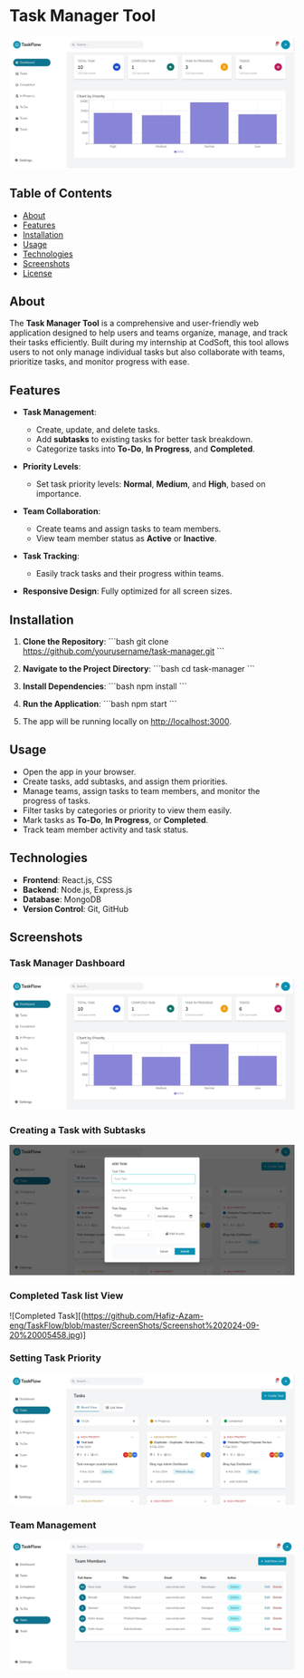 
# Task Manager Tool

![Task Manager](https://github.com/Hafiz-Azam-eng/TaskFlow/blob/master/ScreenShots/Screenshot%202024-09-20%20005314.jpg)

## Table of Contents
- [About](#about)
- [Features](#features)
- [Installation](#installation)
- [Usage](#usage)
- [Technologies](#technologies)
- [Screenshots](#screenshots)
- [License](#license)

## About
The **Task Manager Tool** is a comprehensive and user-friendly web application designed to help users and teams organize, manage, and track their tasks efficiently. Built during my internship at CodSoft, this tool allows users to not only manage individual tasks but also collaborate with teams, prioritize tasks, and monitor progress with ease.

## Features
- **Task Management**:
  - Create, update, and delete tasks.
  - Add **subtasks** to existing tasks for better task breakdown.
  - Categorize tasks into **To-Do**, **In Progress**, and **Completed**.

- **Priority Levels**:
  - Set task priority levels: **Normal**, **Medium**, and **High**, based on importance.

- **Team Collaboration**:
  - Create teams and assign tasks to team members.
  - View team member status as **Active** or **Inactive**.

- **Task Tracking**:
  - Easily track tasks and their progress within teams.

- **Responsive Design**: Fully optimized for all screen sizes.

## Installation

1. **Clone the Repository**:
   \`\`\`bash
   git clone https://github.com/yourusername/task-manager.git
   \`\`\`

2. **Navigate to the Project Directory**:
   \`\`\`bash
   cd task-manager
   \`\`\`

3. **Install Dependencies**:
   \`\`\`bash
   npm install
   \`\`\`

4. **Run the Application**:
   \`\`\`bash
   npm start
   \`\`\`

5. The app will be running locally on [http://localhost:3000](http://localhost:3000).

## Usage
- Open the app in your browser.
- Create tasks, add subtasks, and assign them priorities.
- Manage teams, assign tasks to team members, and monitor the progress of tasks.
- Filter tasks by categories or priority to view them easily.
- Mark tasks as **To-Do**, **In Progress**, or **Completed**.
- Track team member activity and task status.

## Technologies
- **Frontend**: React.js, CSS
- **Backend**: Node.js, Express.js
- **Database**: MongoDB
- **Version Control**: Git, GitHub

## Screenshots

### Task Manager Dashboard
![Dashboard](https://github.com/Hafiz-Azam-eng/TaskFlow/blob/master/ScreenShots/Screenshot%202024-09-20%20005314.jpg)

### Creating a Task with Subtasks
![Create Task](https://github.com/Hafiz-Azam-eng/TaskFlow/blob/master/ScreenShots/Screenshot%202024-09-20%20005458.jpg)

### Completed Task list View
![Completed Task][(https://github.com/Hafiz-Azam-eng/TaskFlow/blob/master/ScreenShots/Screenshot%202024-09-20%20005458.jpg)]

### Setting Task Priority
![Set Priority](https://github.com/Hafiz-Azam-eng/TaskFlow/blob/master/ScreenShots/Screenshot%202024-09-20%20005432.jpg)

### Team Management
![Team Management](https://github.com/Hafiz-Azam-eng/TaskFlow/blob/master/ScreenShots/Screenshot%202024-09-20%20005636.jpg)

